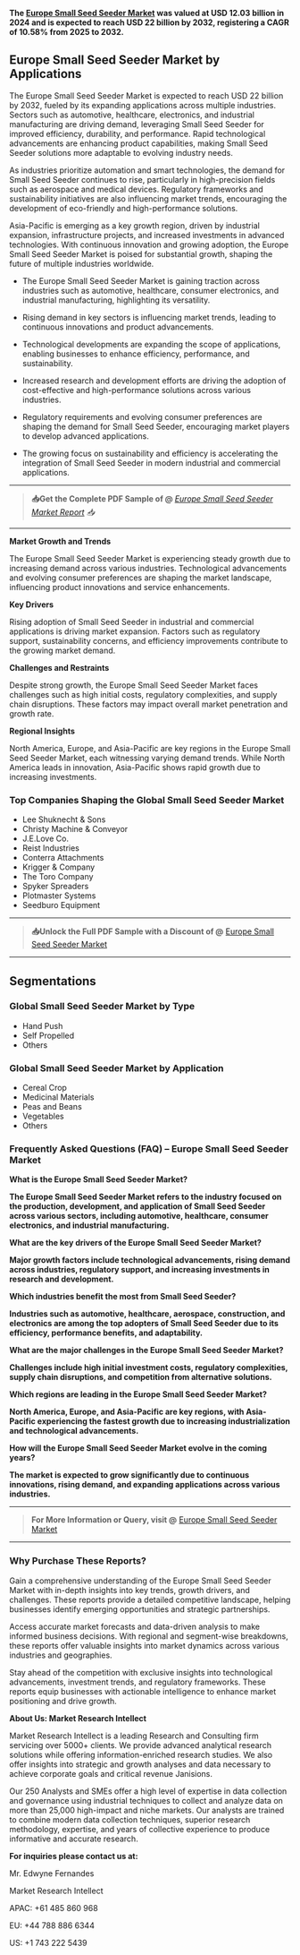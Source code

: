 <p><strong>The <a href="https://www.marketresearchintellect.com/download-sample/?rid=1076491&amp;utm_source=Pulse-April-Europe&amp;utm_medium=852">Europe Small Seed Seeder Market</a> was valued at USD 12.03 billion in 2024 and is expected to reach USD 22 billion by 2032, registering a CAGR of 10.58% from 2025 to 2032.</strong></p><h2>Europe Small Seed Seeder Market by Applications&nbsp;</h2><p><p>The Europe Small Seed Seeder Market is expected to reach USD 22 billion by 2032, fueled by its expanding applications across multiple industries. Sectors such as automotive, healthcare, electronics, and industrial manufacturing are driving demand, leveraging Small Seed Seeder for improved efficiency, durability, and performance. Rapid technological advancements are enhancing product capabilities, making Small Seed Seeder solutions more adaptable to evolving industry needs.</p><p>As industries prioritize automation and smart technologies, the demand for Small Seed Seeder continues to rise, particularly in high-precision fields such as aerospace and medical devices. Regulatory frameworks and sustainability initiatives are also influencing market trends, encouraging the development of eco-friendly and high-performance solutions.</p><p>Asia-Pacific is emerging as a key growth region, driven by industrial expansion, infrastructure projects, and increased investments in advanced technologies. With continuous innovation and growing adoption, the Europe Small Seed Seeder Market is poised for substantial growth, shaping the future of multiple industries worldwide.</p></p><ul><li><p>The Europe Small Seed Seeder Market is gaining traction across industries such as automotive, healthcare, consumer electronics, and industrial manufacturing, highlighting its versatility.</p></li><li><p>Rising demand in key sectors is influencing market trends, leading to continuous innovations and product advancements.</p></li><li><p>Technological developments are expanding the scope of applications, enabling businesses to enhance efficiency, performance, and sustainability.</p></li><li><p>Increased research and development efforts are driving the adoption of cost-effective and high-performance solutions across various industries.</p></li><li><p>Regulatory requirements and evolving consumer preferences are shaping the demand for Small Seed Seeder, encouraging market players to develop advanced applications.</p></li><li><p>The growing focus on sustainability and efficiency is accelerating the integration of Small Seed Seeder in modern industrial and commercial applications.</p></li></ul><hr /><blockquote><p><strong><span class="font-[700]">📥Get the Complete PDF Sample of @ </span></strong><em><span class="font-[700]"><a href="https://www.marketresearchintellect.com/download-sample/?rid=1076491&amp;utm_source=Pulse-April-Europe&amp;utm_medium=852" target="_blank" data-tracking-control-name="article-ssr-frontend-pulse_little-text-block" data-tracking-will-navigate="" data-test-link="">Europe Small Seed Seeder Market Report</a>&nbsp;📥</span></em></p></blockquote><hr /><p class="" data-start="77" data-end="360"><strong data-start="77" data-end="105">Market Growth and Trends</strong></p><p class="" data-start="77" data-end="360">The Europe Small Seed Seeder Market is experiencing steady growth due to increasing demand across various industries. Technological advancements and evolving consumer preferences are shaping the market landscape, influencing product innovations and service enhancements.</p><p class="" data-start="362" data-end="606"><strong data-start="362" data-end="377">Key Drivers</strong></p><p class="" data-start="362" data-end="606">Rising adoption of Small Seed Seeder in industrial and commercial applications is driving market expansion. Factors such as regulatory support, sustainability concerns, and efficiency improvements contribute to the growing market demand.</p><p class="" data-start="608" data-end="849"><strong data-start="608" data-end="637">Challenges and Restraints</strong></p><p class="" data-start="608" data-end="849">Despite strong growth, the Europe Small Seed Seeder Market faces challenges such as high initial costs, regulatory complexities, and supply chain disruptions. These factors may impact overall market penetration and growth rate.</p><p class="" data-start="851" data-end="1095"><strong data-start="851" data-end="872">Regional Insights</strong></p><p class="" data-start="851" data-end="1095">North America, Europe, and Asia-Pacific are key regions in the Europe Small Seed Seeder Market, each witnessing varying demand trends. While North America leads in innovation, Asia-Pacific shows rapid growth due to increasing investments.</p><p><h3>Top Companies Shaping the Global Small Seed Seeder Market </h3><ul><li>Lee Shuknecht & Sons</li><li> Christy Machine & Conveyor</li><li> J.E.Love Co.</li><li> Reist Industries</li><li> Conterra Attachments</li><li> Krigger & Company</li><li> The Toro Company</li><li> Spyker Spreaders</li><li> Plotmaster Systems</li><li> Seedburo Equipment</li></ul></p><hr /><blockquote><p><strong>📥Unlock the Full PDF Sample with a Discount of @</strong> <a href="https://www.marketresearchintellect.com/ask-for-discount/?rid=1076491&amp;utm_source=Pulse-April-Europe&amp;utm_medium=852">Europe Small Seed Seeder Market</a></p></blockquote><hr /><p><h2>Segmentations</h2><h3>Global Small Seed Seeder Market by Type</h3><ul><li>Hand Push</li><li>Self Propelled</li><li>Others</li></ul><h3>Global Small Seed Seeder Market by Application</h3><ul><li>Cereal Crop</li><li>Medicinal Materials</li><li>Peas and Beans</li><li>Vegetables</li><li>Others</li></ul></p><h3><strong>Frequently Asked Questions (FAQ) &ndash; Europe Small Seed Seeder Market</strong></h3><p><strong>What is the Europe Small Seed Seeder Market?</strong></p><p><strong>The Europe Small Seed Seeder Market refers to the industry focused on the production, development, and application of Small Seed Seeder across various sectors, including automotive, healthcare, consumer electronics, and industrial manufacturing.</strong></p><p><strong>What are the key drivers of the Europe Small Seed Seeder Market?</strong></p><p><strong>Major growth factors include technological advancements, rising demand across industries, regulatory support, and increasing investments in research and development.</strong></p><p><strong>Which industries benefit the most from Small Seed Seeder?</strong></p><p><strong>Industries such as automotive, healthcare, aerospace, construction, and electronics are among the top adopters of Small Seed Seeder due to its efficiency, performance benefits, and adaptability.</strong></p><p><strong>What are the major challenges in the Europe Small Seed Seeder Market?</strong></p><p><strong>Challenges include high initial investment costs, regulatory complexities, supply chain disruptions, and competition from alternative solutions.</strong></p><p><strong>Which regions are leading in the Europe Small Seed Seeder Market?</strong></p><p><strong>North America, Europe, and Asia-Pacific are key regions, with Asia-Pacific experiencing the fastest growth due to increasing industrialization and technological advancements.</strong></p><p><strong>How will the Europe Small Seed Seeder Market evolve in the coming years?</strong></p><p><strong>The market is expected to grow significantly due to continuous innovations, rising demand, and expanding applications across various industries.</strong></p><hr /><blockquote><p><span class="font-[700]"><strong>For More Information or Query, visit&nbsp;@</strong>&nbsp;</span><span class="font-[700]"><a href="https://www.marketresearchintellect.com/product/small-seed-seeder-market/?utm_source=Linkedin&utm_medium=852" target="_blank" data-tracking-control-name="article-ssr-frontend-pulse_little-text-block" data-tracking-will-navigate="" data-test-link="">Europe Small Seed Seeder Market</a></span></p></blockquote><hr /><h3><strong data-start="0" data-end="31">Why Purchase These Reports?</strong></h3><p class="" data-start="35" data-end="297">Gain a comprehensive understanding of the Europe Small Seed Seeder Market with in-depth insights into key trends, growth drivers, and challenges. These reports provide a detailed competitive landscape, helping businesses identify emerging opportunities and strategic partnerships.</p><p class="" data-start="299" data-end="540">Access accurate market forecasts and data-driven analysis to make informed business decisions. With regional and segment-wise breakdowns, these reports offer valuable insights into market dynamics across various industries and geographies.</p><p class="" data-start="542" data-end="784">Stay ahead of the competition with exclusive insights into technological advancements, investment trends, and regulatory frameworks. These reports equip businesses with actionable intelligence to enhance market positioning and drive growth.</p><p><strong><span class="font-[700]">About Us: Market Research Intellect</span></strong></p><p><span class="">Market Research Intellect is a leading Research and Consulting firm servicing over 5000+ clients. We provide advanced analytical research solutions while offering information-enriched research studies.&nbsp;</span>We also offer insights into strategic and growth analyses and data necessary to achieve corporate goals and critical revenue Janisions.</p><p><span class="">Our 250 Analysts and SMEs offer a high level of expertise in data collection and governance using industrial techniques to collect and analyze data on more than 25,000 high-impact and niche markets. Our analysts are trained to combine modern data collection techniques, superior research methodology, expertise, and years of collective experience to produce informative and accurate research.</span></p><p><strong>For inquiries please contact us at:</strong></p><p>Mr. Edwyne Fernandes</p><p>Market Research Intellect</p><p>APAC: +61 485 860 968</p><p>EU: +44 788 886 6344</p><p>US: +1 743 222 5439</p>